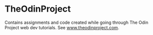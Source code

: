 # TheOdinProject
Contains assignments and code created while going through The Odin Project web dev tutorials. See www.theodinproject.com.

